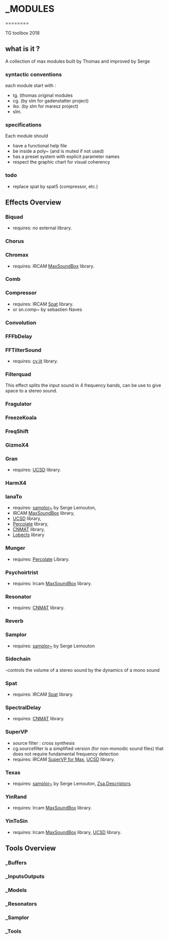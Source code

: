 # _MODULES
========

TG toolbox 2018

## what is it ?
A collection of max modules built by Thomas and improved by Serge
### syntactic conventions
each module start with :
- tg. (thomas original modules
- cg. (by slm for gadenstatter project)
- iko. (by slm for maresz project)
- slm.

### specifications
Each module should
- have a functional help file
- be inside a poly~ (and is muted if not used)
- has a preset system with explicit parameter names
- respect the graphic chart for visual coherency

### todo
- replace spat by spat5 (compressor, etc.)

## Effects Overview
### Biquad	
- requires: no external library.	

### Chorus	
	
### Chromax	
- requires: IRCAM [MaxSoundBox](http://forumnet.ircam.fr/product/max-sound-box) library. 
	
### Comb	
	
### Compressor	
- requires: IRCAM [Spat](http://forumnet.ircam.fr/product/spat/) library.
- or sn.comp~ by sebastien Naves

### Convolution	

### FFFbDelay

### FFTilterSound	
- requires: [cv.jit](http://jmpelletier.com/cvjit/) library.

### Filterquad
This effect splits the input sound in 4 frequency bands, can be use to give space to a stereo sound.

### Fragulator		

### FreezeKoala		

### FreqShift	

### GizmoX4	

### Gran	
- requires: [UCSD](http://crca-archive.ucsd.edu/~tapel/software.html) library.
		
### HarmX4		
	
### IanaTo	
- requires: [samplor~](http://serge.lemouton.free.fr/maxobjects/index.php?m=08&y=08&entry=entry080828-010735) by Serge Lemouton, 
- IRCAM [MaxSoundBox](http://forumnet.ircam.fr/product/max-sound-box) library, 
- [UCSD](http://crca-archive.ucsd.edu/~tapel/software.html) library,
- [Percolate](http://music.columbia.edu/percolate/) library,
- [CNMAT](http://cnmat.berkeley.edu/downloads) library,
- [Lobects](http://artsites.ucsc.edu/EMS/music/research/lobjects.readme.html) library

### Munger
- requires: [Percolate](http://music.columbia.edu/percolate/) Library.
	
### Psychoirtrist	
- requires: Ircam [MaxSoundBox](http://forumnet.ircam.fr/product/max-sound-box) library.

### Resonator	
- requires: [CNMAT](http://cnmat.berkeley.edu/downloads) library.

### Reverb

### Samplor
- requires: [samplor~](http://serge.lemouton.free.fr/maxobjects/index.php?m=08&y=08&entry=entry080828-010735) by Serge Lemouton

### Sidechain
-controls the volume of a stereo sound by the dynamics of a mono sound

### Spat
- requires: IRCAM [Spat](http://forumnet.ircam.fr/product/spat/) library.
	
### SpectralDelay	
- requires: [CNMAT](http://cnmat.berkeley.edu/downloads) library.

### SuperVP
- source filter : cross synthesis
- cg.sourcefilter is a simplified version (for non-monodic sound files) that does not require fundamental frequency detection		
- requires: IRCAM [SuperVP for Max](http://forumnet.ircam.fr/product/supervp-max/), [UCSD](http://crca-archive.ucsd.edu/~tapel/software.html) library.

### Texas	
- requires: [samplor~](http://serge.lemouton.free.fr/maxobjects/index.php?m=08&y=08&entry=entry080828-010735) by Serge Lemouton, [Zsa.Descriptors](http://www.e--j.com/index.php/what-is-zsa-descriptors/).

### YinRand
- requires: Ircam [MaxSoundBox](http://forumnet.ircam.fr/product/max-sound-box) library.

### YinToSin	
- requires: Ircam [MaxSoundBox](http://forumnet.ircam.fr/product/max-sound-box) library, [UCSD](http://crca-archive.ucsd.edu/~tapel/software.html) library.

## Tools Overview

### _Buffers	
### _InputsOutputs
### _Models
### _Resonators
### _Samplor
### _Tools



	
		